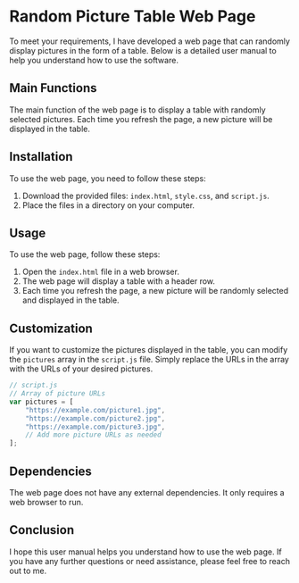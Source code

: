 # Random Picture Table Web Page

To meet your requirements, I have developed a web page that can randomly display pictures in the form of a table. Below is a detailed user manual to help you understand how to use the software.

## Main Functions

The main function of the web page is to display a table with randomly selected pictures. Each time you refresh the page, a new picture will be displayed in the table.

## Installation

To use the web page, you need to follow these steps:

1. Download the provided files: `index.html`, `style.css`, and `script.js`.
2. Place the files in a directory on your computer.

## Usage

To use the web page, follow these steps:

1. Open the `index.html` file in a web browser.
2. The web page will display a table with a header row.
3. Each time you refresh the page, a new picture will be randomly selected and displayed in the table.

## Customization

If you want to customize the pictures displayed in the table, you can modify the `pictures` array in the `script.js` file. Simply replace the URLs in the array with the URLs of your desired pictures.

```js
// script.js
// Array of picture URLs
var pictures = [
    "https://example.com/picture1.jpg",
    "https://example.com/picture2.jpg",
    "https://example.com/picture3.jpg",
    // Add more picture URLs as needed
];
```

## Dependencies

The web page does not have any external dependencies. It only requires a web browser to run.

## Conclusion

I hope this user manual helps you understand how to use the web page. If you have any further questions or need assistance, please feel free to reach out to me.